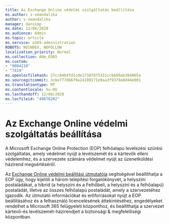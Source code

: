 ```yaml
---
title: Az Exchange Online védelmi szolgáltatás beállítása
ms.author: v-smandalika
author: v-smandalika
manager: dansimp
ms.date: 12/04/2020
ms.audience: Admin
ms.topic: article
ms.service: o365-administration
ROBOTS: NOINDEX, NOFOLLOW
localization_priority: Normal
ms.collection: Adm_O365
ms.custom:
- "9004218"
- "7419"
ms.openlocfilehash: 27cc84b4fd1cde1738f875321cc6609ab384065a
ms.sourcegitcommit: 3c6e777d6679a24108171e9aa3f9379a8d44e001
ms.translationtype: MT
ms.contentlocale: hu-HU
ms.lasthandoff: 12/09/2020
ms.locfileid: "49678202"
---
```

# <a name="set-up-exchange-online-protection"></a>Az Exchange Online védelmi szolgáltatás beállítása

A Microsoft Exchange Online Protection (EOP) felhőalapú levelezési szűrési szolgáltatás, amely védelmet nyújt a levélszemét és a kártevők elleni védelemhez, és a szervezete számára védelmet nyújt az üzenetküldési házirend megsértéséről.

Az [Exchange Online védelmi beállítási útmutatója](https://admin.microsoft.com/adminportal/home#/modernonboarding/prepareyourenvironment) segítségével beállíthatja a EOP úgy, hogy kijelöli a három telepítési forgatókönyvet, a helyszíni postaládákat, a hibrid (a helyszíni és a Felhőbeli, a helyszíni és a felhőalapú) postaládát, illetve az összes felhőalapú postaládát, amely a szervezetéhez igazodik. Az útmutató információkat és erőforrásokat nyújt a EOP beállításához és a felhasználó licencelésének áttekintéséhez, engedélyeket rendelhet a Microsoft 365 felügyeleti központhoz, és beállíthatja a szervezet kártevő-és levélszemét-házirendjeit a biztonsági & megfelelőségi központban.

